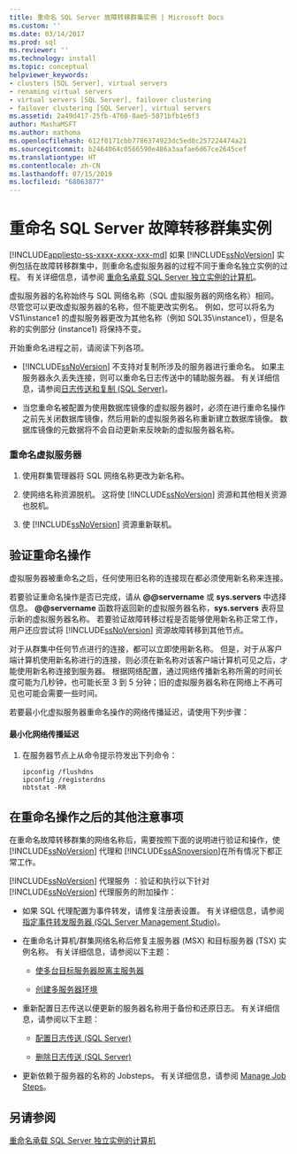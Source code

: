 ```yaml
---
title: 重命名 SQL Server 故障转移群集实例 | Microsoft Docs
ms.custom: ''
ms.date: 03/14/2017
ms.prod: sql
ms.reviewer: ''
ms.technology: install
ms.topic: conceptual
helpviewer_keywords:
- clusters [SQL Server], virtual servers
- renaming virtual servers
- virtual servers [SQL Server], failover clustering
- failover clustering [SQL Server], virtual servers
ms.assetid: 2a49d417-25fb-4760-8ae5-5871bfb1e6f3
author: MashaMSFT
ms.author: mathoma
ms.openlocfilehash: 612f0171cbb7786374923dc5ed8c257224474a21
ms.sourcegitcommit: b2464064c0566590e486a3aafae6d67ce2645cef
ms.translationtype: HT
ms.contentlocale: zh-CN
ms.lasthandoff: 07/15/2019
ms.locfileid: "68063877"
---
```

# <a name="rename-a-sql-server-failover-cluster-instance"></a>重命名 SQL Server 故障转移群集实例
[!INCLUDE[appliesto-ss-xxxx-xxxx-xxx-md](../../../includes/appliesto-ss-xxxx-xxxx-xxx-md.md)]
  如果 [!INCLUDE[ssNoVersion](../../../includes/ssnoversion-md.md)] 实例包括在故障转移群集中，则重命名虚拟服务器的过程不同于重命名独立实例的过程。 有关详细信息，请参阅 [重命名承载 SQL Server 独立实例的计算机](../../../database-engine/install-windows/rename-a-computer-that-hosts-a-stand-alone-instance-of-sql-server.md)。  
  
 虚拟服务器的名称始终与 SQL 网络名称（SQL 虚拟服务器的网络名称）相同。 尽管您可以更改虚拟服务器的名称，但不能更改实例名。 例如，您可以将名为 VS1\instance1 的虚拟服务器更改为其他名称（例如 SQL35\instance1），但是名称的实例部分 (instance1) 将保持不变。  
  
 开始重命名进程之前，请阅读下列各项。  
  
-   [!INCLUDE[ssNoVersion](../../../includes/ssnoversion-md.md)] 不支持对复制所涉及的服务器进行重命名。 如果主服务器永久丢失连接，则可以重命名日志传送中的辅助服务器。 有关详细信息，请参阅[日志传送和复制 (SQL Server)](../../../database-engine/log-shipping/log-shipping-and-replication-sql-server.md)。  
  
-   当您重命名被配置为使用数据库镜像的虚拟服务器时，必须在进行重命名操作之前先关闭数据库镜像，然后用新的虚拟服务器名称重新建立数据库镜像。 数据库镜像的元数据将不会自动更新来反映新的虚拟服务器名称。  
  
### <a name="to-rename-a-virtual-server"></a>重命名虚拟服务器  
  
1.  使用群集管理器将 SQL 网络名称更改为新名称。  
  
2.  使网络名称资源脱机。 这将使 [!INCLUDE[ssNoVersion](../../../includes/ssnoversion-md.md)] 资源和其他相关资源也脱机。  
  
3.  使 [!INCLUDE[ssNoVersion](../../../includes/ssnoversion-md.md)] 资源重新联机。  
  
## <a name="verify-the-renaming-operation"></a>验证重命名操作  
 虚拟服务器被重命名之后，任何使用旧名称的连接现在都必须使用新名称来连接。  
  
 若要验证重命名操作是否已完成，请从 **@@servername** 或 **sys.servers** 中选择信息。 **@@servername** 函数将返回新的虚拟服务器名称，**sys.servers** 表将显示新的虚拟服务器名称。 若要验证故障转移过程是否能够使用新名称正常工作，用户还应尝试将 [!INCLUDE[ssNoVersion](../../../includes/ssnoversion-md.md)] 资源故障转移到其他节点。  
  
 对于从群集中任何节点进行的连接，都可以立即使用新名称。 但是，对于从客户端计算机使用新名称进行的连接，则必须在新名称对该客户端计算机可见之后，才能使用新名称连接到服务器。 根据网络配置，通过网络传播新名称所需的时间长度可能为几秒钟，也可能长至 3 到 5 分钟；旧的虚拟服务器名称在网络上不再可见也可能会需要一些时间。  
  
 若要最小化虚拟服务器重命名操作的网络传播延迟，请使用下列步骤：  
  
#### <a name="to-minimize-network-propagation-delay"></a>最小化网络传播延迟  
  
1.  在服务器节点上从命令提示符发出下列命令：  
  
    ```  
    ipconfig /flushdns  
    ipconfig /registerdns  
    nbtstat -RR  
    ```  
  
## <a name="additional-considerations-after-the-renaming-operation"></a>在重命名操作之后的其他注意事项  
 在重命名故障转移群集的网络名称后，需要按照下面的说明进行验证和操作，使 [!INCLUDE[ssNoVersion](../../../includes/ssnoversion-md.md)] 代理和 [!INCLUDE[ssASnoversion](../../../includes/ssasnoversion-md.md)]在所有情况下都正常工作。  
  
 [!INCLUDE[ssNoVersion](../../../includes/ssnoversion-md.md)] 代理服务  ：验证和执行以下针对 [!INCLUDE[ssNoVersion](../../../includes/ssnoversion-md.md)] 代理服务的附加操作：  
  
-   如果 SQL 代理配置为事件转发，请修复注册表设置。 有关详细信息，请参阅[指定事件转发服务器 (SQL Server Management Studio)](https://msdn.microsoft.com/library/81dfcbe4-3000-4e77-99de-bf85fef63a12)。  
  
-   在重命名计算机/群集网络名称后修复主服务器 (MSX) 和目标服务器 (TSX) 实例名称。 有关详细信息，请参阅以下主题：  
  
    -   [使多台目标服务器脱离主服务器](../../../ssms/agent/defect-multiple-target-servers-from-a-master-server.md)  
  
    -   [创建多服务器环境](../../../ssms/agent/create-a-multiserver-environment.md)  
  
-   重新配置日志传送以便更新的服务器名称用于备份和还原日志。 有关详细信息，请参阅以下主题：  
  
    -   [配置日志传送 (SQL Server)](../../../database-engine/log-shipping/configure-log-shipping-sql-server.md)  
  
    -   [删除日志传送 (SQL Server)](../../../database-engine/log-shipping/remove-log-shipping-sql-server.md)  
  
-   更新依赖于服务器的名称的 Jobsteps。 有关详细信息，请参阅 [Manage Job Steps](../../../ssms/agent/manage-job-steps.md)。  
  
## <a name="see-also"></a>另请参阅  
 [重命名承载 SQL Server 独立实例的计算机](../../../database-engine/install-windows/rename-a-computer-that-hosts-a-stand-alone-instance-of-sql-server.md)  
  
  
